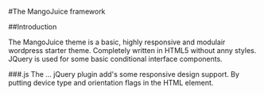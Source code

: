 #The MangoJuice framework

##Introduction

The MangoJuice theme is a basic, highly responsive and modulair wordpress starter theme. Completely written in HTML5 without anny styles. JQuery is used for some basic conditional interface components.

###.js
The ... jQuery plugin add's some responsive design support. By putting device type and orientation flags in the HTML element.
